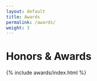 ```yaml
---
layout: default
title: Awards
permalink: /awards/
weight: 3
---
```


# **Honors & Awards**

{% include awards/index.html %}